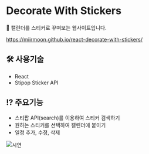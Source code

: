 # Decorate With Stickers

🙌 캘린더를 스티커로 꾸며보는 웹사이트입니다.

https://miirmoon.github.io/react-decorate-with-stickers/

## 🛠️ 사용기술

- React
- Stipop Sticker API

## ⁉ 주요기능

- 스티팝 API(search)를 이용하여 스티커 검색하기
- 원하는 스티커를 선택하여 캘린더에 붙이기
- 일정 추가, 수정, 삭제

![시연](https://user-images.githubusercontent.com/81166378/157646652-9a799367-645f-4b06-b451-a86557848985.gif)
